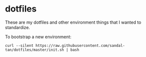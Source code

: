 # dotfiles

These are my dotfiles and other environment things that I wanted to standardize.

To bootstrap a new environment:
    
    curl --silent https://raw.githubusercontent.com/sandal-tan/dotfiles/master/init.sh | bash
